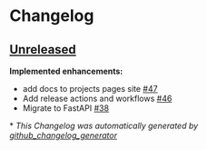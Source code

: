 # Changelog

## [Unreleased](https://github.com/madeinoz67/maker-hub/tree/HEAD)

**Implemented enhancements:**

- add docs to projects pages site [\#47](https://github.com/madeinoz67/maker-hub/issues/47)
- Add release actions and workflows [\#46](https://github.com/madeinoz67/maker-hub/issues/46)
- Migrate to FastAPI [\#38](https://github.com/madeinoz67/maker-hub/issues/38)



\* *This Changelog was automatically generated by [github_changelog_generator](https://github.com/github-changelog-generator/github-changelog-generator)*
